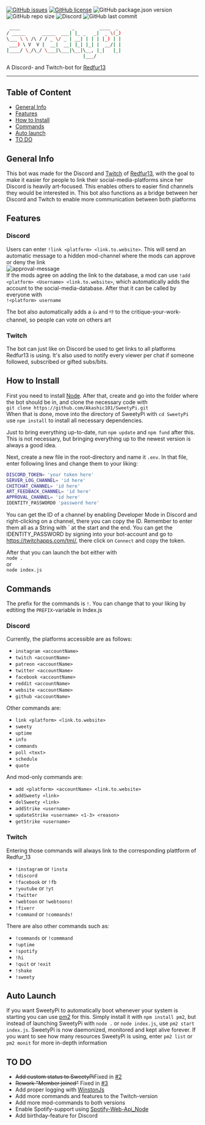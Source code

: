 #

[![GitHub issues](https://img.shields.io/github/issues/Akashic101/SweetyPi)](https://github.com/Akashic101/SweetyPi/issues) 
[![GitHub license](https://img.shields.io/github/license/Akashic101/SweetyPi)](https://github.com/Akashic101/SweetyPi/blob/master/LICENSE) 
![GitHub package.json version](https://img.shields.io/github/package-json/v/Akashic101/SweetyPi) 
![GitHub repo size](https://img.shields.io/github/repo-size/Akashic101/SweetyPi?color=blueviolet) 
![Discord](https://img.shields.io/discord/641609707848728587?color=7289DA) 
![GitHub last commit](https://img.shields.io/github/last-commit/Akashic101/SweetyPi) 

```bash
 ____                   _         ____  _
/ _____      _____  ___| |_ _   _|  _ \(_)
\___ \ \ /\ / / _ \/ _ | __| | | | |_) | |
 ___) \ V  V |  __|  __| |_| |_| |  __/| |
|____/ \_/\_/ \___|\___|\__|\__, |_|   |_|
                            |___/  
```

A Discord- and Twitch-bot for [Redfur13](https://www.instagram.com/sweetycomics/)
___

## Table of Content

* [General Info](#general-info)
* [Features](#features)
* [How to Install](#how-to-install)
* [Commands](#commands)
* [Auto launch](#auto-launch)
* [TO DO](#to-do)

## General Info

This bot was made for the Discord and [Twitch](https://www.twitch.tv/Redfur_13) of [Redfur13](https://www.instagram.com/sweetycomics/), with the goal to make it easier for people to link their social-media-platforms since her Discord is heavily art-focused. This enables others to easier find channels they would be interested in. This bot also functions as a bridge between her Discord and Twitch to enable more communication between both platforms

## Features

### Discord

Users can enter `!link <platform> <link.to.website>`. This will send an automatic message to a hidden mod-channel where the mods can
approve or deny the link  
![approval-message](https://i.imgur.com/97uTAwW.png)  
If the mods agree on adding the link to the database, a mod can use `!add <platform> <Username> <link.to.website>`, which automatically adds the account to the social-media-database. After that it can be called by everyone with  
`!<platform> username`

The bot also automatically adds a `👍` and `👎` to the critique-your-work-channel, so people can vote on others art

### Twitch

The bot can just like on Discord be used to get links to all platforms Redfur13 is using. It's also used to notify every viewer per chat if someone followed, subscribed or gifted subs/bits.

## How to Install

First you need to install [Node](https://nodejs.org/en/). After that, create and go into the folder where the bot should be in, and clone the necessary code with  
`git clone https://github.com/Akashic101/SweetyPi.git`  
When that is done, move into the directory of SweetyPi with `cd SweetyPi` use `npm install` to install all necessary dependencies.

Just to bring everything up-to-date, run `npm update` and `npm fund` after this. This is not necessary, but bringing everything up to the newest version is always a good idea.

Next, create a new file in the root-directory and name it `.env`. In that file, enter following lines and change them to your liking:  

```bash
DISCORD_TOKEN= 'your token here'  
SERVER_LOG_CHANNEL= 'id here'  
CHITCHAT_CHANNEL= 'id here'  
ART_FEEDBACK_CHANNEL= 'id here'  
APPROVAL_CHANNEL= 'id here'
IDENTITY_PASSWORD0 'password here'
```

You can get the ID of a channel by enabling Developer Mode in Discord and right-clicking on a channel, there you can copy the ID. Remember to enter them all as a String with \` at the start and the end. You can get the IDENTITY_PASSWORD by signing into your bot-account and go to <https://twitchapps.com/tmi/>, there click on `Connect` and copy the token.

After that you can launch the bot either with  
`node .`  
or  
`node index.js`

## Commands

The prefix for the commands is `!`. You can change that to your liking by edtiting the `PREFIX`-variable in Index.js

### Discord

Currently, the platforms accessible are as follows:  

* `instagram <accountName>`
* `twitch <accountName>`
* `patreon <accountName>`
* `twitter <accountName>`
* `facebook <accountName>`
* `reddit <accountName>`
* `website <accountName>`
* `github <accountName>`

Other commands are:

* `link <platform> <link.to.website>`
* `sweety`
* `uptime`
* `info`
* `commands`
* `poll <text>`  
* `schedule`
* `quote`

And mod-only commands are:

* `add <platform> <accountName> <link.to.website>`
* `addSweety <link>`
* `delSweety <link>`
* `addStrike <username>`
* `updateStrike <username> <1-3> <reason>`
* `getStrike <username>`

### Twitch

Entering those commands will always link to the corresponding plattform of Redfur_13

* `!instagram` or `!insta`
* `!discord`
* `!facebook` or `!fb`
* `!youtube` or `!yt`
* `!twitter`
* `!webtoon` or `!webtoons!`
* `!fiverr`
* `!command` or `!commands!`

 There are also other commands such as:

* `!commands` or `!commmand`
* `!uptime`
* `!spotify`
* `!hi`
* `!quit` or `!exit`
* `!shake`
* `!sweety`

## Auto Launch

 If you want SweetyPi to automatically boot whenever your system is starting you can use [pm2](https://www.npmjs.com/package/pm2) for this. Simply install it with `npm install pm2`, but instead of launching SweetyPi with `node .` or `node index.js`, use `pm2 start index.js`. SweetyPi is now daemonized, monitored and kept alive forever. If you want to see how many resources SweetyPi is using, enter `pm2 list` or `pm2 monit` for more in-depth information

## TO DO

* ~~Add custom status to SweetyPi~~Fixed in [#2](https://github.com/Akashic101/SweetyPI/issues/2)
* ~~Rework "Member joined"~~ Fixed in [#3](https://github.com/Akashic101/SweetyPI/issues/3)
* Add proper logging with [WinstonJs](https://github.com/winstonjs/winston)
* Add more commands and features to the Twitch-version
* Add more mod-commands to both versions
* Enable Spotify-support using [Spotify-Web-Api_Node](https://github.com/thelinmichael/spotify-web-api-node)
* Add birthday-feature for Discord
